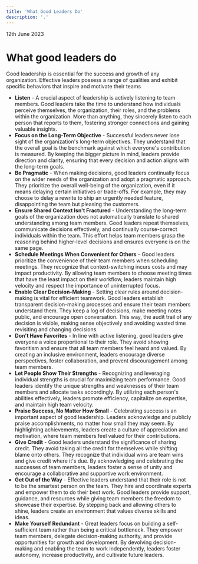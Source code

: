 ```yaml
---
title: 'What Good Leaders Do'
description: '.'
---
```


12th June 2023

# What good leaders do

Good leadership is essential for the success and growth of any organization. Effective leaders possess a range of qualities and exhibit specific behaviors that inspire and motivate their teams

* **Listen** - A crucial aspect of leadership is actively listening to team members. Good leaders take the time to understand how individuals perceive themselves, the organization, their roles, and the problems within the organization. More than anything, they sincerely listen to each person that reports to them, fostering stronger connections and gaining valuable insights.
* **Focus on the Long-Term Objective** - Successful leaders never lose sight of the organization's long-term objectives. They understand that the overall goal is the benchmark against which everyone's contribution is measured. By keeping the bigger picture in mind, leaders provide direction and clarity, ensuring that every decision and action aligns with the long-term goals.
* **Be Pragmatic** - When making decisions, good leaders continually focus on the wider needs of the organization and adopt a pragmatic approach. They prioritize the overall well-being of the organization, even if it means delaying certain initiatives or trade-offs. For example, they may choose to delay a rewrite to ship an urgently needed feature, disappointing the team but pleasing the customers.
* **Ensure Shared Context Isn't Fractured** - Understanding the long-term goals of the organization does not automatically translate to shared understanding among team members. Good leaders repeat themselves, communicate decisions effectively, and continually course-correct individuals within the team. This effort helps team members grasp the reasoning behind higher-level decisions and ensures everyone is on the same page.
* **Schedule Meetings When Convenient for Others** - Good leaders prioritize the convenience of their team members when scheduling meetings. They recognize that context-switching incurs costs and may impact productivity. By allowing team members to choose meeting times that have the least impact on their workflow, leaders maintain high velocity and respect the importance of uninterrupted focus.
* **Enable Clear Decision-Making** - Setting clear rules around decision-making is vital for efficient teamwork. Good leaders establish transparent decision-making processes and ensure their team members understand them. They keep a log of decisions, make meeting notes public, and encourage open conversation. This way, the audit trail of any decision is visible, making sense objectively and avoiding wasted time revisiting and changing decisions.
* **Don't Have Favorites** - In line with active listening, good leaders give everyone a voice proportional to their role. They avoid showing favoritism and ensure that all team members feel heard and valued. By creating an inclusive environment, leaders encourage diverse perspectives, foster collaboration, and prevent discouragement among team members.
* **Let People Show Their Strengths** - Recognizing and leveraging individual strengths is crucial for maximizing team performance. Good leaders identify the unique strengths and weaknesses of their team members and allocate tasks accordingly. By utilizing each person's abilities effectively, leaders promote efficiency, capitalize on expertise, and maintain high team velocity.
* **Praise Success, No Matter How Small** - Celebrating success is an important aspect of good leadership. Leaders acknowledge and publicly praise accomplishments, no matter how small they may seem. By highlighting achievements, leaders create a culture of appreciation and motivation, where team members feel valued for their contributions.
* **Give Credit** - Good leaders understand the significance of sharing credit. They avoid taking all the credit for themselves while shifting blame onto others. They recognize that individual wins are team wins and give credit where it's due. By acknowledging and celebrating the successes of team members, leaders foster a sense of unity and encourage a collaborative and supportive work environment.
* **Get Out of the Way** - Effective leaders understand that their role is not to be the smartest person on the team. They hire and coordinate experts and empower them to do their best work. Good leaders provide support, guidance, and resources while giving team members the freedom to showcase their expertise. By stepping back and allowing others to shine, leaders create an environment that values diverse skills and ideas.
* **Make Yourself Redundant** - Great leaders focus on building a self-sufficient team rather than being a critical bottleneck. They empower team members, delegate decision-making authority, and provide opportunities for growth and development. By devolving decision-making and enabling the team to work independently, leaders foster autonomy, increase productivity, and cultivate future leaders.


